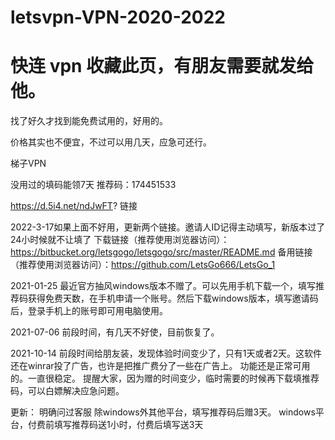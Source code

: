 # letsvpn-VPN-2020-2022
# 快连 vpn  收藏此页，有朋友需要就发给他。
找了好久才找到能免费试用的，好用的。

价格其实也不便宜，不过可以用几天，应急可还行。

梯子VPN

没用过的填码能领7天 
推荐码：174451533

https://d.5i4.net/ndJwFT?  链接

2022-3-17如果上面不好用，更新两个链接。邀请人ID记得主动填写，新版本过了24小时候就不让填了
下载链接（推荐使用浏览器访问）：https://bitbucket.org/letsgogo/letsgogo/src/master/README.md
备用链接（推荐使用浏览器访问）：https://github.com/LetsGo666/LetsGo_1

2021-01-25 
最近官方抽风windows版本不赠了。可以先用手机下载一个，填写推荐码获得免费天数，在手机申请一个账号。然后下载windows版本，填写邀请码后，登录手机上的账号即可用电脑使用。


2021-07-06
前段时间，有几天不好使，目前恢复了。

2021-10-14
前段时间给朋友装，发现体验时间变少了，只有1天或者2天。这软件还在winrar投了广告，也许是把推广费分了一些在广告上。
功能还是正常可用的。一直很稳定。
提醒大家，因为赠的时间变少，临时需要的时候再下载填推荐码，可以白嫖解决应急问题。

更新：
明确问过客服
除windows外其他平台，填写推荐码后赠3天。 windows平台，付费前填写推荐码送1小时，付费后填写送3天



